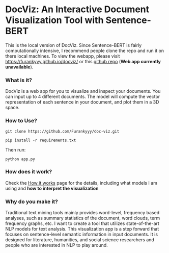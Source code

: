 # DocViz: An Interactive Document Visualization Tool with Sentence-BERT

This is the local version of DocViz. Since Sentence-BERT is fairly computationally intensive, I recommend people clone the repo and run it on there local machines. To view the webapp, please visit https://furankyyy.github.io/docviz/ or this [github repo](https://github.com/Furankyyy/docviz-web) (**Web app currently unavailable**). 

### What is it?

DocViz is a web app for you to visualize and inspect your documents. You can input up to 4 different documents. The model will compute the vector representation of each sentence in your document, and plot them in a 3D space.

### How to Use?

```git clone https://github.com/Furankyyy/doc-viz.git```

```pip install -r requirements.txt```

Then run:

```python app.py```

### How does it work?

Check the [How it works](https://furankyyy.github.io/docviz/how_it_works) page for the details, including what models I am using and **how to interpret the visualization**

### Why do you make it?

Traditional text mining tools mainly provides word-level, frequency based analyses, such as summary statistics of the document, word clouds, term frequency graphs, etc. I want to create a tool that utilizes state-of-the-art NLP models for text analysis. This visualization app is a step forward that focuses on sentence-level semantic information in input documents. It is designed for literature, humanities, and social science researchers and people who are interested in NLP to play around.
